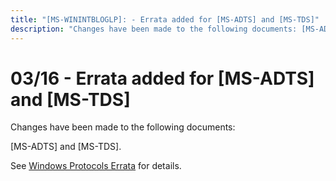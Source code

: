 ```yaml
---
title: "[MS-WININTBLOGLP]: - Errata added for [MS-ADTS] and [MS-TDS]"
description: "Changes have been made to the following documents: [MS-ADTS] and [MS-TDS]. See Windows Protocols Errata for details."
---
```


# 03/16 - Errata added for [MS-ADTS] and [MS-TDS]

<p>Changes have been made to the following documents:</p>
<p>[MS-ADTS] and [MS-TDS].</p>
<p>See <span><a href="/openspecs/windows_protocols/MS-WINERRATA/314fe022-28ea-4bd9-93ac-7941ecf9ca10">Windows
Protocols Errata</a></span> for details.</p>

                